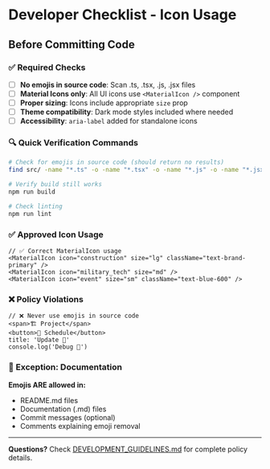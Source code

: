# Developer Checklist - Icon Usage

## Before Committing Code

### ✅ Required Checks

- [ ] **No emojis in source code**: Scan .ts, .tsx, .js, .jsx files
- [ ] **Material Icons only**: All UI icons use `<MaterialIcon />` component  
- [ ] **Proper sizing**: Icons include appropriate `size` prop
- [ ] **Theme compatibility**: Dark mode styles included where needed
- [ ] **Accessibility**: `aria-label` added for standalone icons

### 🔍 Quick Verification Commands

```bash
# Check for emojis in source code (should return no results)
find src/ -name "*.ts" -o -name "*.tsx" -o -name "*.js" -o -name "*.jsx" | xargs grep -l "[🎯🚀💡🔒🌟⚡✨🎨📊💪🏆🔧🎖️⭐🏅🎓📈🔥💼🤝👥📱💻🏠🏢🌐📞✉️📍☀️🌙🤖📅🏗️🛡️⚙️✅➡️👁️⚠️🏛️✈️]"

# Verify build still works
npm run build

# Check linting
npm run lint
```

### ✅ Approved Icon Usage

```tsx
// ✅ Correct MaterialIcon usage
<MaterialIcon icon="construction" size="lg" className="text-brand-primary" />
<MaterialIcon icon="military_tech" size="md" />
<MaterialIcon icon="event" size="sm" className="text-blue-600" />
```

### ❌ Policy Violations

```tsx
// ❌ Never use emojis in source code
<span>🏗️ Project</span>
<button>📅 Schedule</button>
title: 'Update 🎯'
console.log('Debug 🔧')
```

### 📝 Exception: Documentation

**Emojis ARE allowed in:**

- README.md files
- Documentation (.md) files  
- Commit messages (optional)
- Comments explaining emoji removal

---

**Questions?** Check [DEVELOPMENT_GUIDELINES.md](./DEVELOPMENT_GUIDELINES.md) for complete policy details.
